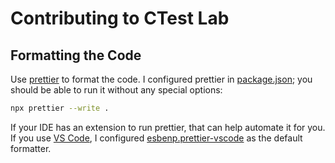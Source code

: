 # Contributing to CTest Lab

## Formatting the Code

Use [prettier](https://prettier.io/) to format the code. I configured prettier
in [package.json](package.json); you should be able to run it without any
special options:

```bash
npx prettier --write .
```

If your IDE has an extension to run prettier, that can help automate it for you.
If you use [VS Code](https://code.visualstudio.com/), I configured
[esbenp.prettier-vscode](https://marketplace.visualstudio.com/items?itemName=esbenp.prettier-vscode)
as the default formatter.
